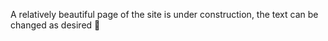  A relatively beautiful page of the site is under construction, the text can be changed as desired 🥔





